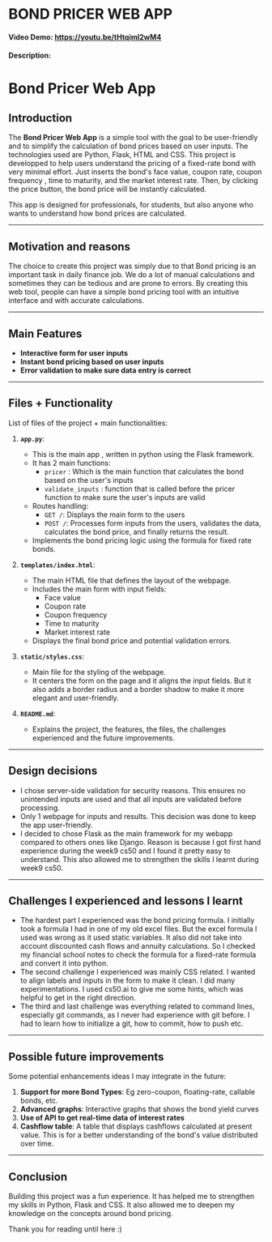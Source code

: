 # BOND PRICER WEB APP
#### Video Demo: https://youtu.be/tHtqiml2wM4
#### Description:
# Bond Pricer Web App

## Introduction
The **Bond Pricer Web App** is a simple tool with the goal to be user-friendly and to simplify the calculation of bond prices based on user inputs. The technologies used are Python, Flask, HTML and CSS. This project is developped to help users understand the pricing of a fixed-rate bond with very minimal effort. Just inserts the bond's face value, coupon rate, coupon frequency , time to maturity, and the market interest rate. Then, by clicking the price button, the bond price will be instantly calculated.

This app is designed for professionals, for students, but also anyone who wants to understand how bond prices are calculated.

---

## Motivation and reasons
The choice to create this project was simply due to that Bond pricing is an important task in daily finance job. We do a lot of manual calculations and sometimes they can be tedious and are prone to errors.
By creating this web tool, people can have a simple bond pricing tool with an intuitive interface and with accurate calculations.

---

## Main Features
- **Interactive form for user inputs**
- **Instant bond pricing based on user inputs**
- **Error validation to make sure data entry is correct**

---

## Files + Functionality
List of files of the project + main functionalities:

1. **`app.py`**:
   - This is the main app , written in python using the Flask framework.
   - It has 2 main functions:
     - `pricer` : Which is the main function that calculates the bond based on the user's inputs
     - `validate_inputs` : function that is called before the pricer function to make sure the user's inputs are valid
   - Routes handling:
     - `GET /`: Displays the main form to the users
     - `POST /`: Processes form inputs from the users, validates the data, calculates the bond price, and finally returns the result.
   - Implements the bond pricing logic using the formula for fixed rate bonds.

2. **`templates/index.html`**:
   - The main HTML file that defines the layout of the webpage.
   - Includes the main form with input fields:
     - Face value
     - Coupon rate
     - Coupon frequency
     - Time to maturity
     - Market interest rate
   - Displays the final bond price and potential validation errors.

3. **`static/styles.css`**:
   - Main file for the styling of the webpage. 
   - It centers the form on the page and it aligns the input fields. But it also adds a border radius and a border shadow to make it more elegant and user-friendly.

4. **`README.md`**:
   - Explains the project, the features, the files, the challenges experienced and the future improvements.

---

## Design decisions
- I chose server-side validation for security reasons. This ensures no unintended inputs are used and that all inputs are validated before processing.
- Only 1 webpage for inputs and results. This decision was done to keep the app user-friendly.
- I decided to chose Flask as the main framework for my webapp compared to others ones like Django. Reason is because I got first hand experience during the week9 cs50 and I found it pretty easy to understand. This also allowed me to strengthen the skills I learnt during week9 cs50.

---

## Challenges I experienced and lessons I learnt
- The hardest part I experienced was the bond pricing formula. I initially took a formula I had in one of my old excel files. But the excel formula I used was wrong as it used static variables. It also did not take into account discounted cash flows and annuity calculations. So I checked my financial school notes to check the formula for a fixed-rate formula and convert it into python.
- The second challenge I experienced was mainly CSS related. I wanted to align labels and inputs in the form to make it clean. I did many experimentations. I used cs50.ai to give me some hints, which was helpful to get in the right direction.
- The third and last challenge was everything related to command lines, especially git commands, as I never had experience with git before. I had to learn how to initialize a git, how to commit, how to push etc.

---

## Possible future improvements
Some potential enhancements ideas I may integrate in the future:
1. **Support for more Bond Types**: Eg zero-coupon, floating-rate, callable bonds, etc.
2. **Advanced graphs**: Interactive graphs that shows the bond yield curves
3. **Use of API to get real-time data of interest rates**
4. **Cashflow table**: A table that displays cashflows calculated at present value. This is for a better understanding of the bond's value distributed over time.
 
---

## Conclusion
Building this project was a fun experience. It has helped me to strengthen my skills in Python, Flask and CSS. It also allowed me to deepen my knowledge on the concepts around bond pricing.

Thank you for reading until here :) 
